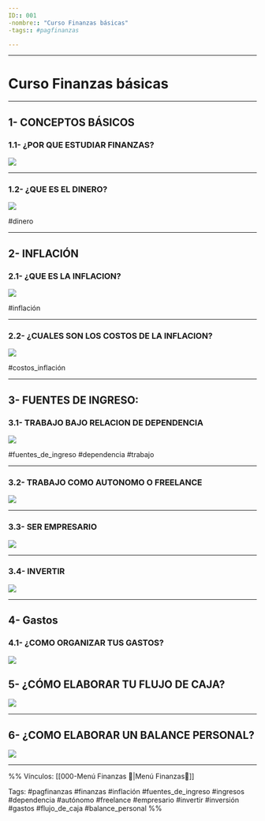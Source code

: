 ```yaml
---
ID:: 001
-nombre:: "Curso Finanzas básicas"
-tags:: #pagfinanzas 

---
```

___
# Curso Finanzas básicas
___
## 1- CONCEPTOS BÁSICOS
### 1.1- ¿POR QUE ESTUDIAR FINANZAS?
![](https://www.youtube.com/watch?v=3bGgIGMWFw0&list=PL4R8-JgDl5HpNjk34n-W-hjk4_t0zCuLl&index=2)

___
 ### 1.2- ¿QUE ES EL DINERO?
![](https://www.youtube.com/watch?v=GY_HqpXsTko&list=PL4R8-JgDl5HpNjk34n-W-hjk4_t0zCuLl&index=2)

#dinero
___
## 2- INFLACIÓN
### 2.1- ¿QUE ES LA INFLACION?
![](https://www.youtube.com/watch?v=kAQz3nY_2YQ&list=PL4R8-JgDl5HpNjk34n-W-hjk4_t0zCuLl&index=3)

#inflación
___
### 2.2- ¿CUALES SON LOS COSTOS DE LA INFLACION?
![](https://www.youtube.com/watch?v=qJaN6nzptpU&list=PL4R8-JgDl5HpNjk34n-W-hjk4_t0zCuLl&index=4)

#costos_inflación
___
## 3- FUENTES DE INGRESO: 
### 3.1- TRABAJO BAJO RELACION DE DEPENDENCIA
![](https://www.youtube.com/watch?v=DdJ2m8yTYos&list=PL4R8-JgDl5HpNjk34n-W-hjk4_t0zCuLl&index=5)

#fuentes_de_ingreso #dependencia #trabajo
___

### 3.2- TRABAJO COMO AUTONOMO O FREELANCE
![](https://www.youtube.com/watch?v=DtvQKnxyOrs&list=PL4R8-JgDl5HpNjk34n-W-hjk4_t0zCuLl&index=6)

___
### 3.3- SER EMPRESARIO
![](https://www.youtube.com/watch?v=aMCfwy3rKLI&list=PL4R8-JgDl5HpNjk34n-W-hjk4_t0zCuLl&index=7)

___
### 3.4- INVERTIR
![](https://www.youtube.com/watch?v=LjMY7lsVWkY&list=PL4R8-JgDl5HpNjk34n-W-hjk4_t0zCuLl&index=8)

___
## 4- Gastos
### 4.1- ¿COMO ORGANIZAR TUS GASTOS?
![](https://www.youtube.com/watch?v=npFpiAzixsc&list=PL4R8-JgDl5HpNjk34n-W-hjk4_t0zCuLl&index=9)

## 5- ¿CÓMO ELABORAR TU FLUJO DE CAJA?
![](https://www.youtube.com/watch?v=04Un1oW3m2E&list=PL4R8-JgDl5HpNjk34n-W-hjk4_t0zCuLl&index=10)

___
## 6- ¿COMO ELABORAR UN BALANCE PERSONAL?
![](https://www.youtube.com/watch?v=PoberUMlAUE&list=PL4R8-JgDl5HpNjk34n-W-hjk4_t0zCuLl&index=11)


___
%%
Vínculos:
[[000-Menú Finanzas 📃|Menú Finanzas📃]]

Tags:
#pagfinanzas #finanzas #inflación #fuentes_de_ingreso #ingresos #dependencia #autónomo #freelance #empresario #invertir #inversión #gastos #flujo_de_caja #balance_personal
%%